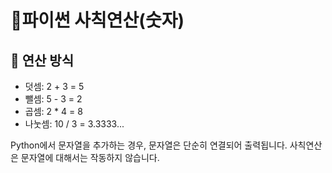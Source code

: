 # 📝파이썬 사칙연산(숫자) 
## 📖 연산 방식

- 덧셈: 2 + 3 = 5
- 뺄셈: 5 - 3 = 2
- 곱셈: 2 * 4 = 8
- 나눗셈: 10 / 3 = 3.3333...

Python에서 문자열을 추가하는 경우, 문자열은 단순히 연결되어 출력됩니다. 사칙연산은 문자열에 대해서는 작동하지 않습니다.
